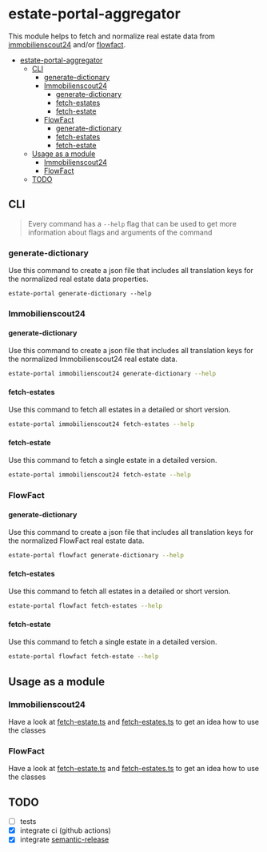 # estate-portal-aggregator

This module helps to fetch and normalize real estate data from [immobilienscout24](https://www.immobilienscout24.de/) and/or [flowfact](https://www.flowfact.de/).

- [estate-portal-aggregator](#estate-portal-aggregator)
  - [CLI](#cli)
    - [generate-dictionary](#generate-dictionary)
    - [Immobilienscout24](#immobilienscout24)
      - [generate-dictionary](#generate-dictionary-1)
      - [fetch-estates](#fetch-estates)
      - [fetch-estate](#fetch-estate)
    - [FlowFact](#flowfact)
      - [generate-dictionary](#generate-dictionary-2)
      - [fetch-estates](#fetch-estates-1)
      - [fetch-estate](#fetch-estate-1)
  - [Usage as a module](#usage-as-a-module)
    - [Immobilienscout24](#immobilienscout24-1)
    - [FlowFact](#flowfact-1)
  - [TODO](#todo)

## CLI

> Every command has a `--help` flag that can be used to get more information about flags and arguments of the command

### generate-dictionary

Use this command to create a json file that includes all translation keys for the normalized real estate data properties.

`estate-portal generate-dictionary --help`

### Immobilienscout24

#### generate-dictionary

Use this command to create a json file that includes all translation keys for the normalized Immobilienscout24 real estate data.

```bash
estate-portal immobilienscout24 generate-dictionary --help
```

#### fetch-estates

Use this command to fetch all estates in a detailed or short version.

```bash
estate-portal immobilienscout24 fetch-estates --help
```

#### fetch-estate

Use this command to fetch a single estate in a detailed version.

```bash
estate-portal immobilienscout24 fetch-estate --help
```

### FlowFact

#### generate-dictionary

Use this command to create a json file that includes all translation keys for the normalized FlowFact real estate data.

```bash
estate-portal flowfact generate-dictionary --help
```

#### fetch-estates

Use this command to fetch all estates in a detailed or short version.

```bash
estate-portal flowfact fetch-estates --help
```

#### fetch-estate

Use this command to fetch a single estate in a detailed version.

```bash
estate-portal flowfact fetch-estate --help
```

## Usage as a module

### Immobilienscout24

Have a look at [fetch-estate.ts](src/commands/immobilienscout24_commands/fetch-estate.ts) and [fetch-estates.ts](src/commands/immobilienscout24_commands/fetch-estates.ts) to get an idea how to use the classes

### FlowFact

Have a look at [fetch-estate.ts](src/commands/flowfact_commands/fetch-estate.ts) and [fetch-estates.ts](src/commands/flowfact_commands/fetch-estates.ts) to get an idea how to use the classes

## TODO

- [ ] tests
- [x] integrate ci (github actions)
- [x] integrate [semantic-release](https://www.npmjs.com/package/semantic-release)